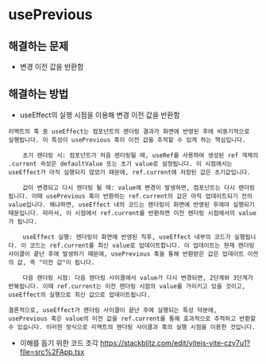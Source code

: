 # usePrevious

## 해결하는 문제

* 변경 이전 값을 반환함

## 해결하는 방법

* useEffect의 실행 시점을 이용해 변경 이전 값을 반환함

```
리액트의 훅 중 useEffect는 컴포넌트의 렌더링 결과가 화면에 반영된 후에 비동기적으로 실행됩니다. 이 특성이 usePrevious 훅이 이전 값을 추적할 수 있게 하는 핵심입니다.

    초기 렌더링 시: 컴포넌트가 처음 렌더링될 때, useRef를 사용하여 생성된 ref 객체의 .current 속성은 defaultValue 또는 초기 value로 설정됩니다. 이 시점에서는 useEffect가 아직 실행되지 않았기 때문에, ref.current에 저장된 값은 초기값입니다.

    값이 변경되고 다시 렌더링 될 때: value에 변경이 발생하면, 컴포넌트는 다시 렌더링됩니다. 이때 usePrevious 훅이 반환하는 ref.current의 값은 아직 업데이트되기 전의 value입니다. 왜냐하면, useEffect 내의 코드는 렌더링이 화면에 반영된 후에야 실행되기 때문입니다. 따라서, 이 시점에서 ref.current를 반환하면 이전 렌더링 시점에서의 value가 됩니다.

    useEffect 실행: 렌더링이 화면에 반영된 직후, useEffect 내부의 코드가 실행됩니다. 이 코드는 ref.current를 최신 value로 업데이트합니다. 이 업데이트는 현재 렌더링 사이클이 끝난 후에 발생하기 때문에, usePrevious 훅을 통해 반환받은 값은 업데이트 이전의 값, 즉 "이전 값"이 됩니다.

    다음 렌더링 시점: 다음 렌더링 사이클에서 value가 다시 변경되면, 2단계와 3단계가 반복됩니다. 이때 ref.current는 이전 렌더링 시점의 value를 가리키고 있을 것이고, useEffect의 실행으로 최신 값으로 업데이트됩니다.

결론적으로, useEffect가 렌더링 사이클이 끝난 후에 실행되는 특성 덕분에, usePrevious 훅은 value의 이전 값을 ref.current를 통해 효과적으로 추적하고 반환할 수 있습니다. 이러한 방식으로 리액트의 렌더링 사이클과 훅의 실행 시점을 이용한 것입니다.
```

- 이해를 돕기 위한 코드 조각 https://stackblitz.com/edit/vitejs-vite-czy7u1?file=src%2FApp.tsx